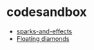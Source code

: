 # codesandbox

 - [sparks-and-effects](https://codesandbox.io/s/sparks-and-effects-sbf2i)
 - [Floating diamonds](https://codesandbox.io/s/prb9t)


